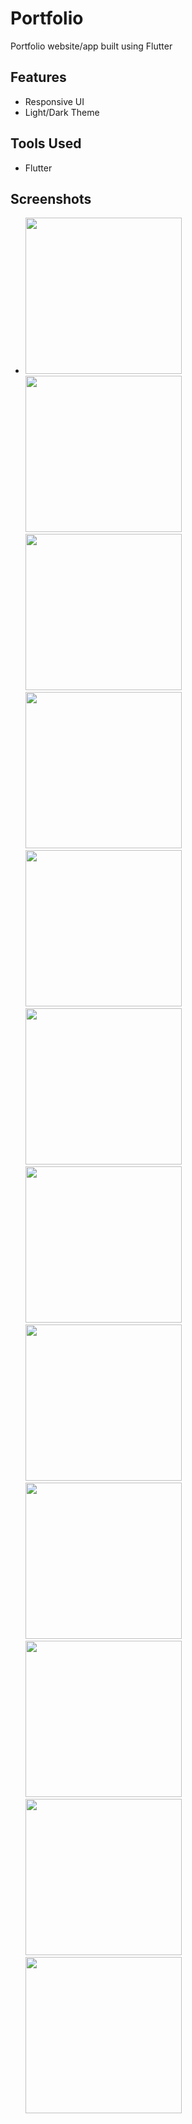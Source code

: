 # Portfolio

Portfolio website/app built using Flutter

## Features
- Responsive UI
- Light/Dark Theme

## Tools Used
- Flutter

## Screenshots
- <img src = "screenshots/profile_1.png" height = 250> <img src = "screenshots/profile_2.png" height = 250> <img src = "screenshots/profile_3.png" height = 250> <img src = "screenshots/profile_4.png" height = 250> <img src = "screenshots/profile_5.png" height = 250> <img src = "screenshots/profile_6.png" height = 250> <img src = "screenshots/profile_7.jpg" width = 250> <img src = "screenshots/profile_8.jpg" width = 250> <img src = "screenshots/profile_9.jpg" width = 250> <img src = "screenshots/profile_10.jpg" width = 250> <img src = "screenshots/profile_11.jpg" width = 250> <img src = "screenshots/profile_12.jpg" width = 250>

